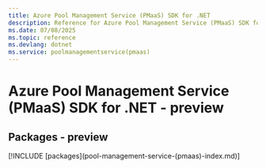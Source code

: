 ```yaml
---
title: Azure Pool Management Service (PMaaS) SDK for .NET
description: Reference for Azure Pool Management Service (PMaaS) SDK for .NET
ms.date: 07/08/2025
ms.topic: reference
ms.devlang: dotnet
ms.service: poolmanagementservice(pmaas)
---
```

# Azure Pool Management Service (PMaaS) SDK for .NET - preview
## Packages - preview
[!INCLUDE [packages](pool-management-service-(pmaas\)-index.md)]